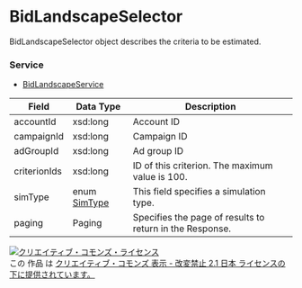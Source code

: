 # BidLandscapeSelector
BidLandscapeSelector object describes the criteria to be estimated.
### Service
+ [BidLandscapeService](../services/BidLandscapeService.md)

| Field | Data Type | Description | 
|---|---|---|
| accountId| xsd:long| Account ID |
| campaignId| xsd:long| Campaign ID |
| adGroupId| xsd:long| Ad group ID |
| criterionIds| xsd:long| ID of this criterion. The maximum value is 100. |
| simType| enum <a href="./SimType.md">SimType</a>| This field specifies a simulation type. |
| paging| Paging| Specifies the page of results to return in the Response. |
<a rel="license" href="http://creativecommons.org/licenses/by-nd/2.1/jp/"><img alt="クリエイティブ・コモンズ・ライセンス" style="border-width:0" src="https://i.creativecommons.org/l/by-nd/2.1/jp/88x31.png" /></a><br />この 作品 は <a rel="license" href="http://creativecommons.org/licenses/by-nd/2.1/jp/">クリエイティブ・コモンズ 表示 - 改変禁止 2.1 日本 ライセンスの下に提供されています。</a>
